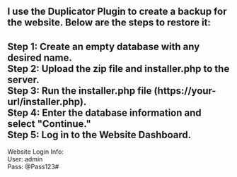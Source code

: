I use the Duplicator Plugin to create a backup for the website. Below are the steps to restore it:  
--------------------------------------------  
Step 1: Create an empty database with any desired name.  
Step 2: Upload the zip file and installer.php to the server.  
Step 3: Run the installer.php file (https://your-url/installer.php).  
Step 4: Enter the database information and select "Continue."  
Step 5: Log in to the Website Dashboard.  
--------------------------------------------
Website Login Info:  
User: admin  
Pass: @Pass123#
